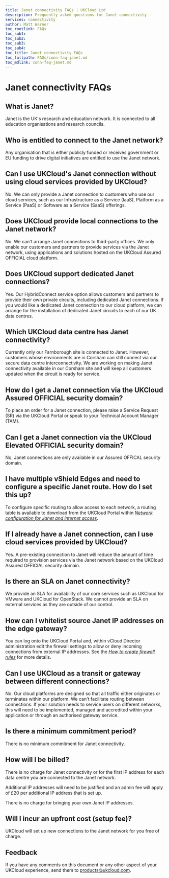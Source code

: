 ```yaml
---
title: Janet connectivity FAQs | UKCloud Ltd
description: Frequently asked questions for Janet connectivity
services: connectivity
author: Matt Warner
toc_rootlink: FAQs
toc_sub1: 
toc_sub2:
toc_sub3:
toc_sub4:
toc_title: Janet connectivity FAQs
toc_fullpath: FAQs/conn-faq-janet.md
toc_mdlink: conn-faq-janet.md
---
```


# Janet connectivity FAQs

## What is Janet?

Janet is the UK's research and education network. It is connected to all education organisations and research councils.

## Who is entitled to connect to the Janet network?

Any organisation that is either publicly funded or receives government or EU funding to drive digital initiatives are entitled to use the Janet network.

## Can I use UKCloud's Janet connection without using cloud services provided by UKCloud?

No. We can only provide a Janet connection to customers who use our cloud services, such as our Infrastructure as a Service (IaaS), Platform as a Service (PaaS) or Software as a Service (SaaS) offerings.

## Does UKCloud provide local connections to the Janet network?

No. We can't arrange Janet connections to third-party offices. We only enable our customers and partners to provide services via the Janet network, using applications and solutions hosted on the UKCloud Assured OFFICIAL cloud platform.

## Does UKCloud support dedicated Janet connections?

Yes. Our HybridConnect service option allows customers and partners to provide their own private circuits, including dedicated Janet connections. If you would like a dedicated Janet connection to our cloud platform, we can arrange for the installation of dedicated Janet circuits to each of our UK data centres.

## Which UKCloud data centre has Janet connectivity?

Currently only our Farnborough site is connected to Janet. However, customers whose environments are in Corsham can still connect via our secure data centre interconnectivity. We are working on making Janet connectivity available in our Corsham site and will keep all customers updated when the circuit is ready for service.

## How do I get a Janet connection via the UKCloud Assured OFFICIAL security domain?

To place an order for a Janet connection, please raise a Service Request (SR) via the UKCloud Portal or speak to your Technical Account Manager (TAM).

## Can I get a Janet connection via the UKCloud Elevated OFFICIAL security domain?

No, Janet connections are only available in our Assured OFFICAL security domain.

## I have multiple vShield Edges and need to configure a specific Janet route. How do I set this up?

To configure specific routing to allow access to each network, a routing table is available to download from the UKCloud Portal within [*Network configuration for Janet and internet access*](conn-ref-janet-config-internet.md).

## If I already have a Janet connection, can I use cloud services provided by UKCloud?

Yes. A pre-existing connection to Janet will reduce the amount of time required to provision services via the Janet network based on the UKCloud Assured OFFICIAL security domain.

## Is there an SLA on Janet connectivity?

We provide an SLA for availability of our core services such as UKCloud for VMware and UKCloud for OpenStack. We cannot provide an SLA on external services as they are outside of our control.

## How can I whitelist source Janet IP addresses on the edge gateway?

You can log onto the UKCloud Portal and, within vCloud Director administration edit the firewall settings to allow or deny incoming connections from external IP addresses. See the [*How to create firewall rules*](../vmware/vmw-how-create-firewall-rules) for more details.

## Can I use UKCloud as a transit or gateway between different connections?

No. Our cloud platforms are designed so that all traffic either originates or terminates within our platform. We can't facilitate routing between connections. If your solution needs to service users on different networks, this will need to be implemented, managed and accredited within your application or through an authorised gateway service.

## Is there a minimum commitment period?

There is no minimum commitment for Janet connectivity.

## How will I be billed?

There is no charge for Janet connectivity or for the first IP address for each data centre you are connected to the Janet network.

Additional IP addresses will need to be justified and an admin fee will apply of £20 per additional IP address that is set up.

There is no charge for bringing your own Janet IP addresses.

## Will I incur an upfront cost (setup fee)?

UKCloud will set up new connections to the Janet network for you free of charge.

## Feedback

If you have any comments on this document or any other aspect of your UKCloud experience, send them to <products@ukcloud.com>.